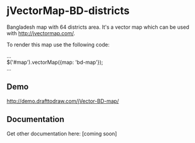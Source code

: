 # jVectorMap-BD-districts

Bangladesh map with 64 districts area. It's a vector map which can be used with http://jvectormap.com/.

To render this map use the following code:

...    
$('#map').vectorMap({map: 'bd-map'});    
...

## Demo
  http://demo.drafttodraw.com/jVector-BD-map/
  
## Documentation
  Get other documentation here: [coming soon]
